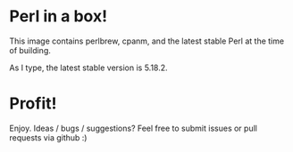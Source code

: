# Perl in a box!

This image contains perlbrew, cpanm, and the latest stable Perl at the time
of building.

As I type, the latest stable version is 5.18.2.

# Profit!

Enjoy.  Ideas / bugs / suggestions?  Feel free to submit issues or pull
requests via github :)
